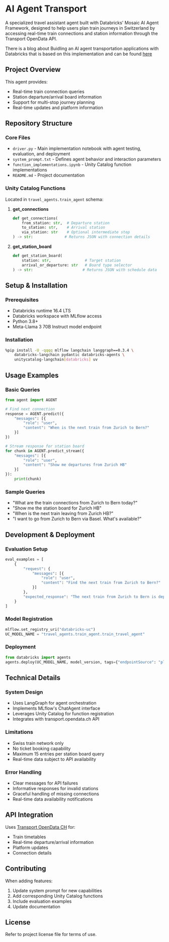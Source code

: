 # AI Agent Transport

A specialized travel assistant agent built with Databricks' Mosaic AI Agent Framework, designed to help users plan train journeys in Switzerland by accessing real-time train connections and station information through the Transport OpenData API.


There is a blog about Buidling an AI agent transportation applications with Databricks that is based on this implementation and can be found [here](https://docs.google.com/document/d/1VgcfIYbvuIa_cjqyEnL6nlWsqLAd4_boWNjf2OuHmNw/edit?tab=t.0) 

## Project Overview

This agent provides:
- Real-time train connection queries
- Station departure/arrival board information
- Support for multi-stop journey planning
- Real-time updates and platform information

## Repository Structure

### Core Files
- `driver.py` - Main implementation notebook with agent testing, evaluation, and deployment
- `system_prompt.txt` - Defines agent behavior and interaction parameters
- `function_implementations.ipynb` - Unity Catalog function implementations
- `README.md` - Project documentation

### Unity Catalog Functions

Located in `travel_agents.train_agent` schema:

1. **get_connections**
   ```python
   def get_connections(
       from_station: str,  # Departure station
       to_station: str,    # Arrival station
       via_station: str    # Optional intermediate stop
   ) -> str:              # Returns JSON with connection details
   ```

2. **get_station_board**
   ```python
   def get_station_board(
       station: str,               # Target station
       arrival_or_departure: str   # Board type selector
   ) -> str:                      # Returns JSON with schedule data
   ```

## Setup & Installation

### Prerequisites
- Databricks runtime 16.4 LTS  
- Databricks workspace with MLflow access
- Python 3.8+
- Meta-Llama 3 70B Instruct model endpoint

### Installation
```bash
%pip install -U -qqqq mlflow langchain langgraph==0.3.4 \
    databricks-langchain pydantic databricks-agents \
    unitycatalog-langchain[databricks] uv
```

## Usage Examples

### Basic Queries

```python
from agent import AGENT

# Find next connection
response = AGENT.predict({
    "messages": [{
        "role": "user",
        "content": "When is the next train from Zurich to Bern?"
    }]
})

# Stream response for station board
for chunk in AGENT.predict_stream({
    "messages": [{
        "role": "user",
        "content": "Show me departures from Zurich HB"
    }]
}):
    print(chunk)
```

### Sample Queries
- "What are the train connections from Zurich to Bern today?"
- "Show me the station board for Zurich HB"
- "When is the next train leaving from Zurich HB?"
- "I want to go from Zurich to Bern via Basel. What's available?"

## Development & Deployment

### Evaluation Setup
```python
eval_examples = [
    {
        "request": {
            "messages": [{
                "role": "user",
                "content": "Find the next train from Zurich to Bern?"
            }]
        },
        "expected_response": "The next train from Zurich to Bern is departing from Zurich HB at 09:32:00 and arriving at Bern at 10:28:00. The train is an IC 1 and has no transfers. It will depart from platform 32 at Zurich HB and arrive at platform 3 at Bern."
    }
]
```

### Model Registration
```python
mlflow.set_registry_uri("databricks-uc")
UC_MODEL_NAME = "travel_agents.train_agent.train_travel_agent"
```

### Deployment
```python
from databricks import agents
agents.deploy(UC_MODEL_NAME, model_version, tags={"endpointSource": "playground"})
```

## Technical Details

### System Design
- Uses LangGraph for agent orchestration
- Implements MLflow's ChatAgent interface
- Leverages Unity Catalog for function registration
- Integrates with transport.opendata.ch API

### Limitations
- Swiss train network only
- No ticket booking capability
- Maximum 15 entries per station board query
- Real-time data subject to API availability

### Error Handling
- Clear messages for API failures
- Informative responses for invalid stations
- Graceful handling of missing connections
- Real-time data availability notifications

## API Integration

Uses [Transport OpenData CH](https://transport.opendata.ch/) for:
- Train timetables
- Real-time departure/arrival information
- Platform updates
- Connection details

## Contributing

When adding features:
1. Update system prompt for new capabilities
2. Add corresponding Unity Catalog functions
3. Include evaluation examples
4. Update documentation

## License

Refer to project license file for terms of use.
